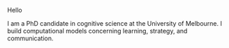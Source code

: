 Hello 

I am a PhD candidate in cognitive science at the University of Melbourne. I build computational models concerning learning, strategy, and communication.

<!---
merrickgiles/merrickgiles is a ✨ special ✨ repository because its `README.md` (this file) appears on your GitHub profile.
You can click the Preview link to take a look at your changes.
--->
